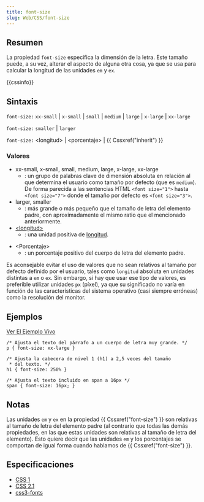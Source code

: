 ```yaml
---
title: font-size
slug: Web/CSS/font-size
---
```


## Resumen

La propiedad `font-size` especifica la dimensión de la letra. Este tamaño puede, a su vez, alterar el aspecto de alguna otra cosa, ya que se usa para calcular la longitud de las unidades `em` y `ex`.

{{cssinfo}}

## Sintaxis

`font-size:` `xx-small` | `x-small` | `small` | `medium` | `large` | `x-large` | `xx-large`

`font-size:` `smaller` | `larger`

`font-size:` \<longitud> | \<porcentaje> | {{ Cssxref("inherit") }}

### Valores

- xx-small, x-small, small, medium, large, x-large, xx-large
  - : un grupo de palabras clave de dimensión absoluta en relación al que determina el usuario como tamaño por defecto (que es `medium`). De forma parecida a las sentencias HTML `<font size="1">` hasta `<font size="7">` donde el tamaño por defecto es `<font size="3">`.
- larger, smaller
  - : más grande o más pequeño que el tamaño de letra del elemento padre, con aproximadamente el mismo ratio que el mencionado anteriormente.
- [\<longitud>](/es/docs/Web/CSS/length)
  - : una unidad positiva de [longitud](/es/docs/Web/CSS/length).

<!---->

- \<Porcentaje>
  - : un porcentaje positivo del cuerpo de letra del elemento padre.

Es aconsejable evitar el uso de valores que no sean relativos al tamaño por defecto definido por el usuario, tales como `longitud` absoluta en unidades distintas a `em` o `ex`. Sin embargo, si hay que usar ese tipo de valores, es preferible utilizar unidades `px` (píxel), ya que su significado no varía en función de las características del sistema operativo (casi siempre erróneas) como la resolución del monitor.

## Ejemplos

[Ver El Ejemplo Vivo](https://mdn.dev/archives/media/samples/cssref/font-size.html)

```
/* Ajusta el texto del párrafo a un cuerpo de letra muy grande. */
p { font-size: xx-large }

/* Ajusta la cabecera de nivel 1 (h1) a 2,5 veces del tamaño
 * del texto. */
h1 { font-size: 250% }

/* Ajusta el texto incluido en span a 16px */
span { font-size: 16px; }
```

## Notas

Las unidades `em` y `ex` en la propiedad {{ Cssxref("font-size") }} son relativas al tamaño de letra del elemento padre (al contrario que todas las demás propiedades, en las que estas unidades son relativas al tamaño de letra del elemento). Esto quiere decir que las unidades `em` y los porcentajes se comportan de igual forma cuando hablamos de {{ Cssxref("font-size") }}.

## Especificaciones

- [CSS 1](https://www.w3.org/TR/CSS1#font-size)
- [CSS 2.1](https://www.w3.org/TR/CSS21/fonts.html#propdef-font-size)
- [css3-fonts](https://www.w3.org/TR/css3-fonts/#font-size)
